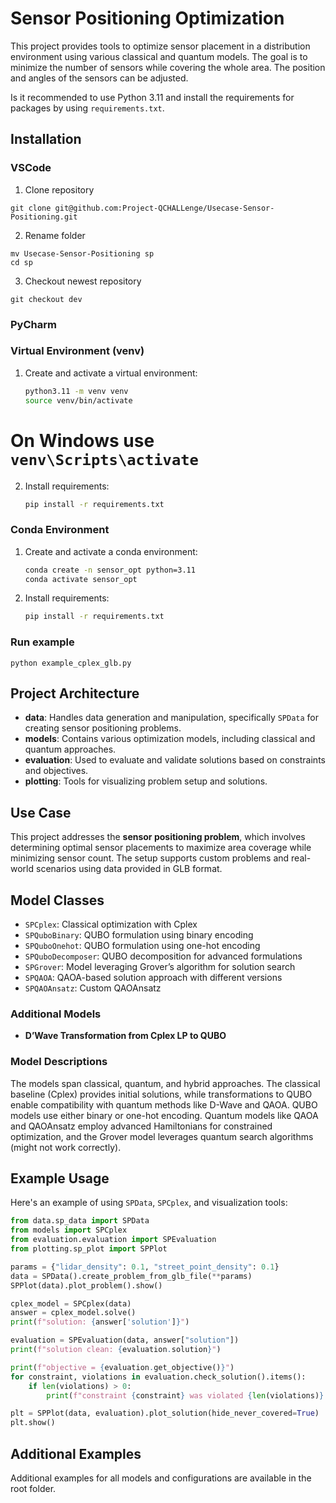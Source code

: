 
# Sensor Positioning Optimization

This project provides tools to optimize sensor placement in a distribution environment using various classical and quantum models.
The goal is to minimize the number of sensors while covering the whole area. The position and angles of the sensors can be adjusted.

Is it recommended to use Python 3.11 and install the requirements for packages by using `requirements.txt`.

## Installation

### VSCode

1. Clone repository
```
git clone git@github.com:Project-QCHALLenge/Usecase-Sensor-Positioning.git
```
2. Rename folder
```
mv Usecase-Sensor-Positioning sp
cd sp
```

3. Checkout newest repository
```
git checkout dev
```

### PyCharm

### Virtual Environment (venv)
1. Create and activate a virtual environment:
   ```bash
   python3.11 -m venv venv
   source venv/bin/activate  
   ```

# On Windows use `venv\Scripts\activate`

2. Install requirements:
   ```bash
   pip install -r requirements.txt
   ```

### Conda Environment
1. Create and activate a conda environment:
   ```bash
   conda create -n sensor_opt python=3.11
   conda activate sensor_opt
   ```
2. Install requirements:
   ```bash
   pip install -r requirements.txt
   ```

### Run example

```
python example_cplex_glb.py
```

## Project Architecture

- **data**: Handles data generation and manipulation, specifically `SPData` for creating sensor positioning problems.
- **models**: Contains various optimization models, including classical and quantum approaches.
- **evaluation**: Used to evaluate and validate solutions based on constraints and objectives.
- **plotting**: Tools for visualizing problem setup and solutions.

## Use Case

This project addresses the **sensor positioning problem**, which involves determining optimal sensor placements to maximize area coverage while minimizing sensor count. The setup supports custom problems and real-world scenarios using data provided in GLB format.

## Model Classes

- `SPCplex`: Classical optimization with Cplex
- `SPQuboBinary`: QUBO formulation using binary encoding
- `SPQuboOnehot`: QUBO formulation using one-hot encoding
- `SPQuboDecomposer`: QUBO decomposition for advanced formulations
- `SPGrover`: Model leveraging Grover’s algorithm for solution search
- `SPQAOA`: QAOA-based solution approach with different versions
- `SPQAOAnsatz`: Custom QAOAnsatz

### Additional Models
- **D’Wave Transformation from Cplex LP to QUBO**

### Model Descriptions

The models span classical, quantum, and hybrid approaches. The classical baseline (Cplex) provides initial solutions, while transformations to QUBO enable compatibility with quantum methods like D-Wave and QAOA. QUBO models use either binary or one-hot encoding. Quantum models like QAOA and QAOAnsatz employ advanced Hamiltonians for constrained optimization, and the Grover model leverages quantum search algorithms (might not work correctly).

## Example Usage

Here's an example of using `SPData`, `SPCplex`, and visualization tools:

```python
from data.sp_data import SPData
from models import SPCplex
from evaluation.evaluation import SPEvaluation
from plotting.sp_plot import SPPlot

params = {"lidar_density": 0.1, "street_point_density": 0.1}
data = SPData().create_problem_from_glb_file(**params)
SPPlot(data).plot_problem().show()

cplex_model = SPCplex(data)
answer = cplex_model.solve()
print(f"solution: {answer['solution']}")

evaluation = SPEvaluation(data, answer["solution"])
print(f"solution clean: {evaluation.solution}")

print(f"objective = {evaluation.get_objective()}")
for constraint, violations in evaluation.check_solution().items():
    if len(violations) > 0:
        print(f"constraint {constraint} was violated {len(violations)} times")

plt = SPPlot(data, evaluation).plot_solution(hide_never_covered=True)
plt.show()
```

## Additional Examples

Additional examples for all models and configurations are available in the root folder.